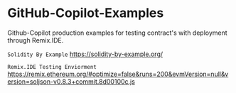 # GitHub-Copilot-Examples

Github-Copilot production examples for testing contract's with deployment through Remix.IDE.

```Solidity By Example``` https://solidity-by-example.org/

```Remix.IDE Testing Enviorment``` https://remix.ethereum.org/#optimize=false&runs=200&evmVersion=null&version=soljson-v0.8.3+commit.8d00100c.js


